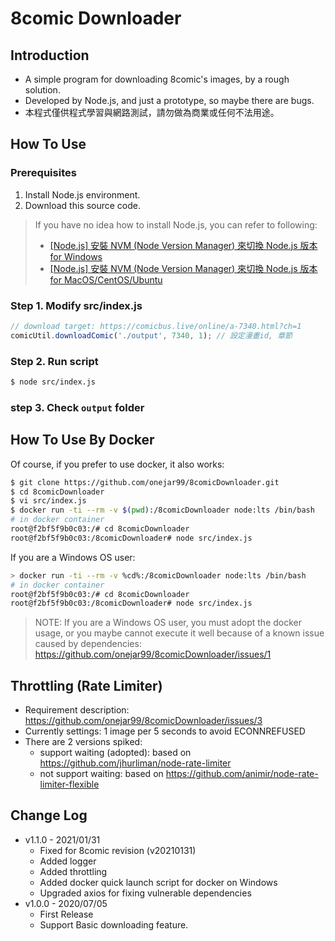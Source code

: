# 8comic Downloader

## Introduction

* A simple program for downloading 8comic's images, by a rough solution.
* Developed by Node.js, and just a prototype, so maybe there are bugs.
* 本程式僅供程式學習與網路測試，請勿做為商業或任何不法用途。

## How To Use

### Prerequisites

1. Install Node.js environment.
2. Download this source code.

> If you have no idea how to install Node.js, you can refer to following:
> * [[Node.js] 安裝 NVM (Node Version Manager) 來切換 Node.js 版本 for Windows](https://www.onejar99.com/nvm-install-for-windows/)
> * [[Node.js] 安裝 NVM (Node Version Manager) 來切換 Node.js 版本 for MacOS/CentOS/Ubuntu](https://www.onejar99.com/nvm-install-for-unix-like/)


### Step 1. Modify src/index.js

```js
// download target: https://comicbus.live/online/a-7340.html?ch=1
comicUtil.downloadComic('./output', 7340, 1); // 設定漫畫id, 章節
```

### Step 2. Run script

```bash
$ node src/index.js
```

### step 3. Check `output` folder


## How To Use By Docker

Of course, if you prefer to use docker, it also works:

```bash
$ git clone https://github.com/onejar99/8comicDownloader.git
$ cd 8comicDownloader
$ vi src/index.js
$ docker run -ti --rm -v $(pwd):/8comicDownloader node:lts /bin/bash
# in docker container
root@f2bf5f9b0c03:/# cd 8comicDownloader
root@f2bf5f9b0c03:/8comicDownloader# node src/index.js
```

If you are a Windows OS user:

```bash
> docker run -ti --rm -v %cd%:/8comicDownloader node:lts /bin/bash
# in docker container
root@f2bf5f9b0c03:/# cd 8comicDownloader
root@f2bf5f9b0c03:/8comicDownloader# node src/index.js
```

> NOTE: If you are a Windows OS user, you must adopt the docker usage, or you maybe cannot execute it well because of a known issue caused by dependencies: https://github.com/onejar99/8comicDownloader/issues/1


## Throttling (Rate Limiter)

* Requirement description: https://github.com/onejar99/8comicDownloader/issues/3
* Currently settings: 1 image per 5 seconds to avoid ECONNREFUSED
* There are 2 versions spiked:
    - support waiting (adopted): based on https://github.com/jhurliman/node-rate-limiter
    - not support waiting: based on https://github.com/animir/node-rate-limiter-flexible

## Change Log

* v1.1.0 - 2021/01/31
    * Fixed for 8comic revision (v20210131)
    * Added logger
    * Added throttling
    * Added docker quick launch script for docker on Windows
    * Upgraded axios for fixing vulnerable dependencies
* v1.0.0 - 2020/07/05
    * First Release
    * Support Basic downloading feature.
